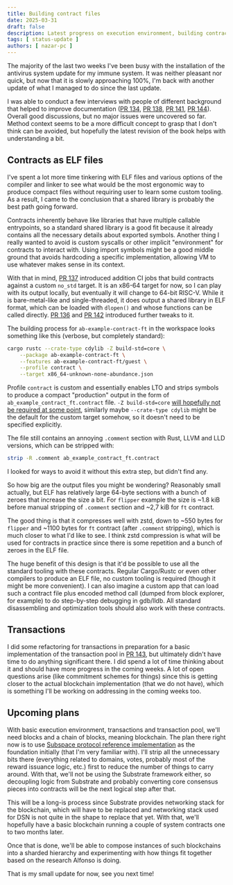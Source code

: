 ```yaml
---
title: Building contract files
date: 2025-03-31
draft: false
description: Latest progress on execution environment, building contracts and other things
tags: [ status-update ]
authors: [ nazar-pc ]
---
```


The majority of the last two weeks I've been busy with the installation of the antivirus system update for my immune
system. It was neither pleasant nor quick, but now that it is slowly approaching 100%, I'm back with another update of
what I managed to do since the last update.

<!--more-->

I was able to conduct a few interviews with people of different background that helped to improve documentation
([PR 134], [PR 138], [PR 141], [PR 144]). Overall good discussions, but no major issues were uncovered so far. Method
context seems to be a more difficult concept to grasp that I don't think can be avoided, but hopefully the latest
revision of the book helps with understanding a bit.

[PR 134]: https://github.com/nazar-pc/abundance/pull/134

[PR 138]: https://github.com/nazar-pc/abundance/pull/138

[PR 141]: https://github.com/nazar-pc/abundance/pull/141

[PR 144]: https://github.com/nazar-pc/abundance/pull/144

## Contracts as ELF files

I've spent a lot more time tinkering with ELF files and various options of the compiler and linker to see what would be
the most ergonomic way to produce compact files without requiring user to learn some custom tooling. As a result, I
came to the conclusion that a shared library is probably the best path going forward.

Contracts inherently behave like libraries that have multiple callable entrypoints, so a standard shared library is a
good fit because it already contains all the necessary details about exported symbols. Another thing I really wanted to
avoid is custom syscalls or other implicit "environment" for contracts to interact with. Using import symbols might be a
good middle ground that avoids hardcoding a specific implementation, allowing VM to use whatever makes sense in its
context.

With that in mind, [PR 137] introduced addition CI jobs that build contracts against a custom `no_std` target. It is an
x86-64 target for now, so I can play with its output locally, but eventually it will change to 64-bit RISC-V. While it
is bare-metal-like and single-threaded, it does output a shared library in ELF format, which can be loaded with
`dlopen()` and whose functions can be called directly. [PR 136] and [PR 142] introduced further tweaks to it.

[PR 137]: https://github.com/nazar-pc/abundance/pull/137

[PR 136]: https://github.com/nazar-pc/abundance/pull/136

[PR 142]: https://github.com/nazar-pc/abundance/pull/142

The building process for `ab-example-contract-ft` in the workspace looks something like this (verbose, but completely
standard):

```bash
cargo rustc --crate-type cdylib -Z build-std=core \
    --package ab-example-contract-ft \
    --features ab-example-contract-ft/guest \
    --profile contract \
    --target x86_64-unknown-none-abundance.json
```

Profile `contract` is custom and essentially enables LTO and strips symbols to produce a compact "production" output in
the form of `ab_example_contract_ft.contract` file. `-Z build-std=core` [will hopefully not be required at some point],
similarly maybe `--crate-type cdylib` might be the default for the custom target somehow, so it doesn't need to be
specified explicitly.

[will hopefully not be required at some point]: https://github.com/rust-lang/wg-cargo-std-aware/issues/95

The file still contains an annoying `.comment` section with Rust, LLVM and LLD versions, which can be stripped with:

```bash
strip -R .comment ab_example_contract_ft.contract
```

I looked for ways to avoid it without this extra step, but didn't find any.

So how big are the output files you might be wondering? Reasonably small actually, but ELF has relatively large 64-byte
sections with a bunch of zeroes that increase the size a bit. For `flipper` example the size is ~1.8 kiB before manual
stripping of `.comment` section and ~2,7 kiB for `ft` contract.

The good thing is that it compresses well with zstd, down to ~550 bytes for `flipper` and ~1100 bytes for `ft`
contract (after `.comment` stripping), which is much closer to what I'd like to see. I think zstd compression is what
will be used for contracts in practice since there is some repetition and a bunch of zeroes in the ELF file.

The huge benefit of this design is that it'd be possible to use all the standard tooling with these contracts. Regular
Cargo/Rustc or even other compilers to produce an ELF file, no custom tooling is required (though it might be more
convenient). I can also imagine a custom app that can load such a contract file plus encoded method call (dumped from
block explorer, for example) to do step-by-step debugging in gdb/lldb. All standard disassembling and optimization tools
should also work with these contracts.

## Transactions

I did some refactoring for transactions in preparation for a basic implementation of the transaction pool in [PR 143],
but ultimately didn't have time to do anything significant there. I did spend a lot of time thinking about it and should
have more progress in the coming weeks. A lot of open questions arise (like commitment schemes for things) since this is
getting closer to the actual blockchain implementation (that we do not have), which is something I'll be working on
addressing in the coming weeks too.

[PR 143]: https://github.com/nazar-pc/abundance/pull/143

## Upcoming plans

With basic execution environment, transactions and transaction pool, we'll need blocks and a chain of blocks, meaning
blockchain. The plan there right now is to use [Subspace protocol reference implementation] as the foundation
initially (that I'm very familiar with). I'll strip all the unnecessary bits there (everything related to domains,
votes, probably most of the reward issuance logic, etc.) first to reduce the number of things to carry around. With
that, we'll not be using the Substrate framework either, so decoupling logic from Substrate and probably converting core
consensus pieces into contracts will be the next logical step after that.

[Subspace protocol reference implementation]: https://github.com/autonomys/subspace

This will be a long-is process since Substrate provides networking stack for the blockchain, which will have to be
replaced and networking stack used for DSN is not quite in the shape to replace that yet. With that, we'll hopefully
have a basic blockchain running a couple of system contracts one to two months later.

Once that is done, we'll be able to compose instances of such blockchains into a sharded hierarchy and experimenting
with how things fit together based on the research Alfonso is doing.

That is my small update for now, see you next time!
